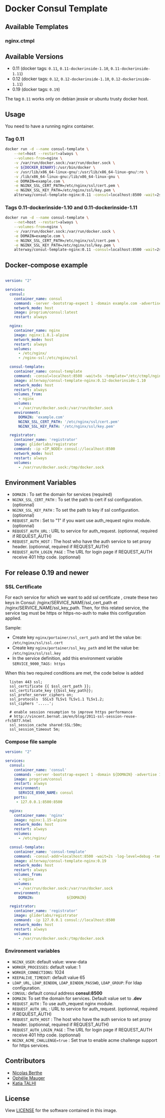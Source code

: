 # Docker Consul Template


## Available Templates

### nginx.ctmpl


## Available Versions

- 0.11 (docker tags: `0.11`, `0.11-dockerinside-1.10`, `0.11-dockerinside-1.11`)
- 0.12 (docker tags: `0.12`, `0.12-dockerinside-1.10`, `0.12-dockerinside-1.11`)
- 0.19 (docker tags: `0.19`)

The tag `0.11` works only on debian jessie or ubuntu trusty docker host.

## Usage

You need to have a running nginx container.

### Tag 0.11

```bash
docker run -d --name consul-template \
    --net=host --restart=always \
    --volumes-from=nginx \
    -v /var/run/docker.sock:/var/run/docker.sock \
    -v ${DOCKER_BINARY}:/usr/bin/docker \
    -v /usr/lib/x86_64-linux-gnu/:/usr/lib/x86_64-linux-gnu/:ro \
    -v /lib/x86_64-linux-gnu:/lib/x86_64-linux-gnu \
    -e DOMAIN=example.com \
    -e NGINX_SSL_CERT_PATH=/etc/nginx/ssl/cert.pem \
    -e NGINX_SSL_KEY_PATH=/etc/nginx/ssl/key.pem \
    alterway/consul-template-nginx:0.11 -consul=localhost:8500 -wait=2s -log-level=err -template="/etc/ctmpl/nginx.ctmpl:/etc/nginx/nginx.conf:docker kill -s HUP nginx"
```

### Tags 0.11-dockerinside-1.10 and 0.11-dockerinside-1.11

```bash
docker run -d --name consul-template \
    --net=host --restart=always \
    --volumes-from=nginx \
    -v /var/run/docker.sock:/var/run/docker.sock \
    -e DOMAIN=example.com \
    -e NGINX_SSL_CERT_PATH=/etc/nginx/ssl/cert.pem \
    -e NGINX_SSL_KEY_PATH=/etc/nginx/ssl/key.pem \
    alterway/consul-template-nginx:0.11 -consul=localhost:8500 -wait=2s -log-level=err -template="/etc/ctmpl/nginx.ctmpl:/etc/nginx/nginx.conf:docker kill -s HUP nginx"
```

## Docker-compose example

```yaml

version: "2"

services:
  consul:
    container_name: consul
    command: -server -bootstrap-expect 1 -domain example.com -advertise <IP NODE> -dc datacenter1 -recursor 8.8.8.8 -ui-dir /ui -data-dir /data/consul -encrypt <SECRET_KEY_BASE>
    network_mode: host
    image: progrium/consul:latest
    restart: always

  nginx:
    container_name: nginx
    image: nginx:1.8.1-alpine
    network_mode: host
    restart: always
    volumes:
      - /etc/nginx/
      - /nginx-ssl:/etc/nginx/ssl

  consul-template:
    container_name: consul-template
    command: -consul=localhost:8500 -wait=5s -template="/etc/ctmpl/nginx.ctmpl:/etc/nginx/nginx.conf:docker kill -s HUP nginx"
    image: alterway/consul-template-nginx:0.12-dockerinside-1.10
    network_mode: host
    restart: always
    volumes_from:
      - nginx
    volumes:
      - /var/run/docker.sock:/var/run/docker.sock
    environment:
      DOMAIN: 'example.com'
      NGINX_SSL_CERT_PATH: '/etc/nginx/ssl/cert.pem'
      NGINX_SSL_KEY_PATH: '/etc/nginx/ssl/key.pem'

  registrator:
    container_name: 'registrator'
    image: gliderlabs/registrator
    command: -ip <IP_NODE> consul://localhost:8500
    network_mode: host
    restart: always
    volumes:
      - /var/run/docker.sock:/tmp/docker.sock
```

## Environment Variables

- `DOMAIN`                : To set the domain for services (required)
- `NGINX_SSL_CERT_PATH`   : To set the path to cert if ssl configuration. (optionnal)
- `NGINX_SSL_KEY_PATH`      : To set the path to key if ssl configuration. (optionnal)
- `REQUEST_AUTH`            : Set to "1" if you want use auth_request nginx module. (optionnal)
- `REQUEST_AUTH_URL`        : URL to service for auth_request. (optionnal, required if REQUEST_AUTH)
- `REQUEST_AUTH_HOST`       : The host who have the auth service to set proxy header. (optionnal, required if REQUEST_AUTH)
- `REQUEST_AUTH_LOGIN_PAGE` : The URL for login page if REQUEST_AUTH receive 401 http code. (optionnal)

## For release 0.19 and newer

### SSL Certificate
For each service for which we want to add ssl certificate , create these two keys in Consul: /nginx/SERVICE_NAME/ssl_cert_path et /nginx/SERVICE_NAME/ssl_key_path. Then, for this related service, the service tag must be https or https-no-auth to make this configuration applied. 

Sample:
- Create key `nginx/portainer/ssl_cert_path` and let the value be: `/etc/nginx/ssl/ssl.cert`
- Create key `nginx/portainer/ssl_key_path` and let the value be: `/etc/nginx/ssl/ssl.key`
- In the service definition, add this environment variable `SERVICE_9000_TAGS: https`

When this two required conditions are met, the code below is added 
  ```
    listen 443 ssl;
    ssl_certificate {{ $ssl_cert_path }};
    ssl_certificate_key {{$ssl_key_path}};
    ssl_prefer_server_ciphers on;
    ssl_protocols  SSLv3 TLSv1 TLSv1.1 TLSv1.2;
    ssl_ciphers '.....';

    # enable session resumption to improve https performance
    # http://vincent.bernat.im/en/blog/2011-ssl-session-reuse-rfc5077.html
    ssl_session_cache shared:SSL:50m;
    ssl_session_timeout 5m;
```
### Compose file sample
```yaml
version: "2"

services:
  consul:
    container_name: 'consul'
    command: -server -bootstrap-expect 1 -domain ${DOMAIN} -advertise 127.0.0.1 -dc dev -recursor 8.8.8.8 -ui-dir /ui -data-dir /data/consul -log-level INFO
    image: progrium/consul
    restart: always
    environment:
      SERVICE_8500_NAME: consul
    ports:
     - 127.0.0.1:8500:8500

  nginx:
    container_name: 'nginx'
    image: nginx:1.15-alpine
    network_mode: host
    restart: always
    volumes:
      - /etc/nginx/

  consul-template:
    container_name: 'consul-template'
    command: -consul-addr=localhost:8500 -wait=2s -log-level=debug -template="/etc/ctmpl/nginx.ctmpl:/etc/nginx/nginx.conf:docker kill -s HUP nginx"
    image: alterway/consul-template-nginx:0.19
    network_mode: host
    restart: always
    volumes_from:
      - nginx
    volumes:
      - /var/run/docker.sock:/var/run/docker.sock
    environment:
      DOMAIN:               ${DOMAIN}

  registrator:
    container_name: 'registrator'
    image: gliderlabs/registrator
    command: -ip 127.0.0.1 consul://localhost:8500
    network_mode: host
    restart: always
    volumes:
      - /var/run/docker.sock:/tmp/docker.sock

```
### Environment variables
- `NGINX_USER`: default value: www-data
- `WORKER_PROCESSES`: default value: 1
- `WORKER_CONNECTIONS`: 1024
- `KEEPALIVE_TIMEOUT`: default value 65
- `LDAP_URL`, `LDAP_BINDDN`, `LDAP_BINDDN_PASSWD`, `LDAP_GROUP`: For ldap configuration.
- `CONSUL`: default consul address **consul:8500**
- `DOMAIN`: To set the domain for services. Default value set to **.dev**
- `REQUEST_AUTH`            : To use auth_request nginx module.
- `REQUEST_AUTH_URL`        : URL to service for auth_request. (optionnal, required if REQUEST_AUTH)
- `REQUEST_AUTH_HOST`       : The host who have the auth service to set proxy header. (optionnal, required if REQUEST_AUTH)
- `REQUEST_AUTH_LOGIN_PAGE` : The URL for login page if REQUEST_AUTH receive 401 http code. (optionnal)
- `NGINX_ACME_CHALLENGE=true` : Set true to enable acme challenge support for https services. 


## Contributors

- [Nicolas Berthe](https://github.com/4devnull)
- [Ophélie Mauger](https://github.com/omauger)
- [Katia TALHI](https://github.com/katiatalh)

## License

View [LICENSE](LICENSE) for the software contained in this image.
